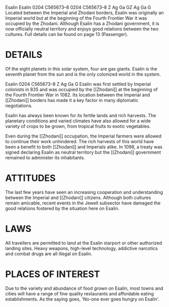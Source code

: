 Esalin Esalin 0204 C565673–8 0204 C565673–8 Z Ag Ga GZ Ag Ga G Located between the Imperial and Zhodani borders, Esalin was originally an Imperial world but at the beginning of the Fourth Frontier War it was occupied by the Zhodani. Although Esalin has a Zhodani government, it is now officially neutral territory and enjoys good relations between the two cultures. Full details can be found on page 13 (Passenger).

# DETAILS

Of the eight planets in this solar system, four are gas giants. Esalin is the seventh planet from the sun and is the only colonized world in the system.

Esalin 0204 C565673–8 Z Ag Ga G Esalin was first settled by Imperial colonists in 835 and was occupied by the [[Zhodani]] at the beginning of the Fourth Frontier War in 1082. Its location between the Imperial and [[Zhodani]] borders has made it a key factor in many diplomatic negotiations.

Esalin has always been known for its fertile lands and rich harvests. The planetary conditions and varied climates have also allowed for a wide variety of crops to be grown, from tropical fruits to exotic vegetables.

Even during the [[Zhodani]] occupation, the Imperial farmers were allowed to continue their work unhindered. The rich harvests of this world have been a benefit to both [[Zhodani]] and Imperials alike. In 1098, a treaty was signed declaring Esalin as neutral territory but the [[Zhodani]] government remained to administer its inhabitants.

# ATTITUDES

The last few years have seen an increasing cooperation and understanding between the Imperial and [[Zhodani]] citizens. Although both cultures remain amicable, recent events in the Jewell subsector have damaged the good relations fostered by the situation here on Esalin.

# LAWS

All travellers are permitted to land at the Esalin starport or other authorized landing sites. Heavy weapons, high-level technology, addictive narcotics and combat drugs are all illegal on Esalin.

# PLACES OF INTEREST

Due to the variety and abundance of food grown on Esalin, most towns and cities will have a range of fine quality restaurants and affordable eating establishments. As the saying goes, 'No-one ever goes hungry on Esalin'.
